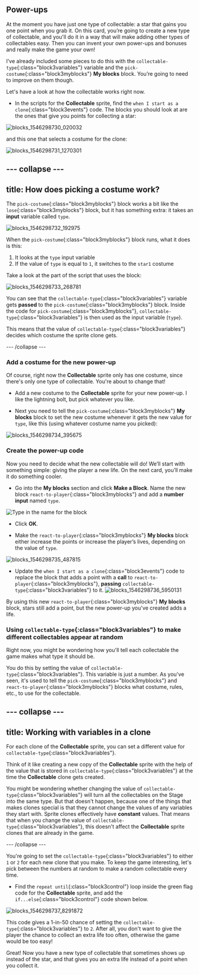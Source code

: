 ## Power-ups

At the moment you have just one type of collectable: a star that gains you one point when you grab it. On this card, you’re going to create a new type of collectable, and you'll do it in a way that will make adding other types of collectables easy. Then you can invent your own power-ups and bonuses and really make the game your own!

I’ve already included some pieces to do this with the `collectable-type`{:class="block3variables"} variable and the `pick-costume`{:class="block3myblocks"} **My blocks** block. You’re going to need to improve on them though. 

Let's have a look at how the collectable works right now.

+ In the scripts for the **Collectable** sprite, find the `when I start as a clone`{:class="block3events"} code. The blocks you should look at are the ones that give you points for collecting a star:

![blocks_1546298730_020032](images/blocks_1546298730_020032.png)

 and this one that selects a costume for the clone:

![blocks_1546298731_1270301](images/blocks_1546298731_1270301.png)

--- collapse ---
---
title: How does picking a costume work?
---

The `pick-costume`{:class="block3myblocks"} block works a bit like the `lose`{:class="block3myblocks"} block, but it has something extra: it takes an **input** variable called `type`.

![blocks_1546298732_192975](images/blocks_1546298732_192975.png)
    
When the `pick-costume`{:class="block3myblocks"} block runs, what it does is this:

1. It looks at the `type` input variable
1. If the value of `type` is equal to `1`, it switches to the `star1` costume

Take a look at the part of the script that uses the block:

![blocks_1546298733_268781](images/blocks_1546298733_268781.png)

You can see that the `collectable-type`{:class="block3variables"} variable gets **passed** to the `pick-costume`{:class="block3myblocks"} block. Inside the code for `pick-costume`{:class="block3myblocks"}, `collectable-type`{:class="block3variables"} is then used as the input variable (`type`).

This means that the value of `collectable-type`{:class="block3variables"} decides which costume the sprite clone gets.

--- /collapse ---

### Add a costume for the new power-up

Of course, right now the **Collectable** sprite only has one costume, since there's only one type of collectable. You're about to change that!

+ Add a new costume to the **Collectable** sprite for your new power-up. I like the lightning bolt, but pick whatever you like.

+ Next you need to tell the `pick-costume`{:class="block3myblocks"} **My blocks** block to set the new costume whenever it gets the new value for `type`, like this \(using whatever costume name you picked\): 

![blocks_1546298734_395675](images/blocks_1546298734_395675.png)

### Create the power-up code

Now you need to decide what the new collectable will do! We’ll start with something simple: giving the player a new life. On the next card, you’ll make it do something cooler. 

+ Go into the **My blocks** section and click **Make a Block**. Name the new block `react-to-player`{:class="block3myblocks"} and add a **number input** named `type`.

![Type in the name for the block](images/powerupMakeName.png)

+ Click **OK**. 

+ Make the `react-to-player`{:class="block3myblocks"} **My blocks** block either increase the points or increase the player’s lives, depending on the value of `type`.  

![blocks_1546298735_487815](images/blocks_1546298735_487815.png)

+ Update the `when I start as a clone`{:class="block3events"} code to replace the block that adds a point with a **call** to `react-to-player`{:class="block3myblocks"}, **passing** `collectable-type`{:class="block3variables"} to it.
![blocks_1546298736_5950131](images/blocks_1546298736_5950131.png)

By using this new `react-to-player`{:class="block3myblocks"} **My blocks** block, stars still add a point, but the new power-up you've created adds a life. 

### Using `collectable-type`{:class="block3variables"} to make different collectables appear at random

Right now, you might be wondering how you'll tell each collectable the game makes what type it should be.

You do this by setting the value of `collectable-type`{:class="block3variables"}. This variable is just a number. As you've seen, it's used to tell the `pick-costume`{:class="block3myblocks"} and `react-to-player`{:class="block3myblocks"} blocks what costume, rules, etc., to use for the collectable. 

--- collapse ---
---
title: Working with variables in a clone
---

For each clone of the **Collectable** sprite, you can set a different value for `collectable-type`{:class="block3variables"}. 

Think of it like creating a new copy of the **Collectable** sprite with the help of the value that is stored in `collectable-type`{:class="block3variables"} at the time the **Collectable** clone gets created. 

You might be wondering whether changing the value of `collectable-type`{:class="block3variables"} will turn all the collectables on the Stage into the same type. But that doesn't happen, because one of the things that makes clones special is that they cannot change the values of any variables they start with. Sprite clones effectively have **constant** values. That means that when you change the value of `collectable-type`{:class="block3variables"}, this doesn't affect the **Collectable** sprite clones that are already in the game.

--- /collapse ---

You're going to set the `collectable-type`{:class="block3variables"} to either `1` or `2` for each new clone that you make. To keep the game interesting, let's pick between the numbers at random to make a random collectable every time. 

+ Find the `repeat until`{:class="block3control"} loop inside the green flag code for the **Collectable** sprite, and add the `if...else`{:class="block3control"} code shown below.

![blocks_1546298737_8291872](images/blocks_1546298737_8291872.png)

This code gives a 1-in-50 chance of setting the `collectable-type`{:class="block3variables"} to `2`. After all, you don't want to give the player the chance to collect an extra life too often, otherwise the game would be too easy!

Great! Now you have a new type of collectable that sometimes shows up instead of the star, and that gives you an extra life instead of a point when you collect it.
